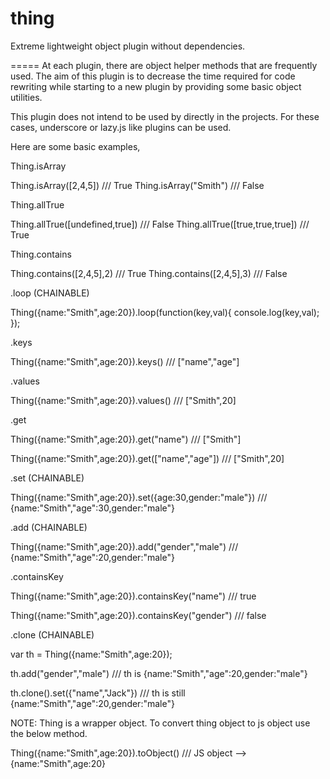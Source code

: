 thing
=====

Extreme lightweight object plugin without dependencies.

=====
At each plugin, there are object helper methods that are frequently used. The aim of this plugin is to decrease the time required for code rewriting while starting to a new plugin by providing some basic object utilities.

This plugin does not intend to be used by directly in the projects. For these cases, underscore or lazy.js like plugins can be used. 

Here are some basic examples,

Thing.isArray

Thing.isArray([2,4,5]) /// True
Thing.isArray("Smith") /// False

Thing.allTrue

Thing.allTrue([undefined,true]) /// False
Thing.allTrue([true,true,true]) /// True

Thing.contains

Thing.contains([2,4,5],2) /// True
Thing.contains([2,4,5],3) /// False

.loop (CHAINABLE)

Thing({name:"Smith",age:20}).loop(function(key,val){
console.log(key,val);
});

.keys

Thing({name:"Smith",age:20}).keys() /// ["name","age"]

.values

Thing({name:"Smith",age:20}).values() /// ["Smith",20]

.get

Thing({name:"Smith",age:20}).get("name") /// ["Smith"]

Thing({name:"Smith",age:20}).get(["name","age"]) /// ["Smith",20]

.set (CHAINABLE)

Thing({name:"Smith",age:20}).set({age:30,gender:"male"}) /// {name:"Smith","age":30,gender:"male"}

.add (CHAINABLE)

Thing({name:"Smith",age:20}).add("gender","male") /// {name:"Smith","age":20,gender:"male"}

.containsKey 

Thing({name:"Smith",age:20}).containsKey("name") /// true

Thing({name:"Smith",age:20}).containsKey("gender") /// false

.clone (CHAINABLE)

var th = Thing({name:"Smith",age:20});

th.add("gender","male") /// th is {name:"Smith","age":20,gender:"male"}

th.clone().set({"name","Jack"}) /// th is still {name:"Smith","age":20,gender:"male"}

NOTE: Thing is a wrapper object. To convert thing object to js object use the below method.

Thing({name:"Smith",age:20}).toObject() /// JS object --> {name:"Smith",age:20}
